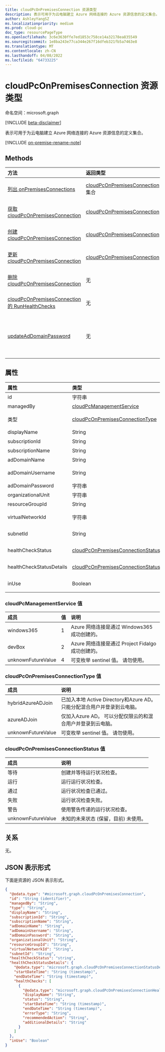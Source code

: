 ```yaml
---
title: cloudPcOnPremisesConnection 资源类型
description: 表示可用于为云电脑建立 Azure 网络连接的 Azure 资源信息的定义集合。
author: AshleyYangSZ
ms.localizationpriority: medium
ms.prod: cloud-pc
doc_type: resourcePageType
ms.openlocfilehash: 3c6e3630ffe7ed1853c758ce14a32178ea835549
ms.sourcegitcommit: 1e8ba243e77ca344e267f16dfeb321fb5a7463e8
ms.translationtype: MT
ms.contentlocale: zh-CN
ms.lasthandoff: 04/08/2022
ms.locfileid: "64733225"
---
```

# <a name="cloudpconpremisesconnection-resource-type"></a>cloudPcOnPremisesConnection 资源类型

命名空间：microsoft.graph

[!INCLUDE [beta-disclaimer](../../includes/beta-disclaimer.md)]

表示可用于为云电脑建立 Azure 网络连接的 Azure 资源信息的定义集合。

[!INCLUDE [on-premise-rename-note](../../includes/on-premise-rename-note.md)]

## <a name="methods"></a>Methods

|方法|返回类型|说明|
|:---|:---|:---|
|[列出 onPremisesConnections](../api/virtualendpoint-list-onpremisesconnections.md)|[cloudPcOnPremisesConnection](../resources/cloudpconpremisesconnection.md) 集合|列出 [cloudPcOnPremisesConnection 对象的](../resources/cloudpconpremisesconnection.md) 属性和关系。|
|[获取 cloudPcOnPremisesConnection](../api/cloudpconpremisesconnection-get.md)|[cloudPcOnPremisesConnection](../resources/cloudpconpremisesconnection.md)|读取 [cloudPcOnPremisesConnection 对象的](../resources/cloudpconpremisesconnection.md) 属性和关系。|
|[创建 cloudPcOnPremisesConnection](../api/virtualendpoint-post-onpremisesconnections.md)|[cloudPcOnPremisesConnection](../resources/cloudpconpremisesconnection.md)|创建新的 [cloudPcOnPremisesConnection](../resources/cloudpconpremisesconnection.md) 对象。|
|[更新 cloudPcOnPremisesConnection](../api/cloudpconpremisesconnection-update.md)|[cloudPcOnPremisesConnection](../resources/cloudpconpremisesconnection.md)|更新 [cloudPcOnPremisesConnection 对象的](../resources/cloudpconpremisesconnection.md) 属性。|
|[删除 cloudPcOnPremisesConnection](../api/cloudpconpremisesconnection-delete.md)|无|删除 [cloudPcOnPremisesConnection](../resources/cloudpconpremisesconnection.md) 对象。 无法删除正在使用的连接。|
|[cloudPcOnPremisesConnection 的 RunHealthChecks](../api/cloudpconpremisesconnection-runhealthcheck.md)|无|在 [cloudPcOnPremisesConnection](../resources/cloudpconpremisesconnection.md) 上运行运行运行状况检查。|
|[updateAdDomainPassword](../api/cloudpconpremisesconnection-updateaddomainpassword.md)|无|为成功的 [cloudPcOnPremisesConnection](../resources/cloudpconpremisesconnection.md) 更新 Active Directory 域密码。 当 **cloudPcOnPremisesConnection** 对象的类型为 `hybridAzureADJoin` 时，支持此 API。|

## <a name="properties"></a>属性

|属性|类型|说明|
|:---|:---|:---|
|id|字符串|Azure 网络连接的唯一标识符。 只读。|
|managedBy|[cloudPcManagementService](#cloudpcmanagementservice-values)|指定管理 Azure 网络连接的服务。 可能的值为： `windows365`和 `unknownFutureValue``devBox` . 只读。
|类型|[cloudPcOnPremisesConnectionType](#cloudpconpremisesconnectiontype-values)|指定如何将预配的云电脑加入Azure Active Directory。 默认值为 `hybridAzureADJoin`。 可取值为：`azureADJoin`、`hybridAzureADJoin`、`unknownFutureValue`。|
|displayName|String|Azure 网络连接的显示名称。|
|subscriptionId|String|与租户关联的目标 Azure 订阅的 ID。|
|subscriptionName|String|目标 Azure 订阅的名称。 只读。|
|adDomainName|String|要加入的 Active Directory 域的完全限定域名 (FQDN) 。 可选。|
|adDomainUsername|String|Active Directory 帐户的用户名 (用户或服务帐户) ，该帐户有权在 Active Directory 中创建计算机对象。 必需格式：admin@contoso.com。 可选。|
|adDomainPassword|字符串|与 **adDomainUsername** 关联的密码。|
|organizationalUnit|字符串|在其中创建计算机帐户的组织单位 (OU) 。 如果留空，则会使用配置为默认 (Active Directory 域中已知计算机对象容器) 的 OU (OU) 。 可选。|
|resourceGroupId|String|目标资源组的 ID。 必需格式："/subscriptions/{subscription-id}/resourceGroups/{resourceGroupName}"。|
|virtualNetworkId|字符串|目标虚拟网络的 ID。 必需格式："/subscriptions/{subscription-id}/resourceGroups/{resourceGroupName}/providers/Microsoft.Network/virtualNetworks/{virtualNetworkName}"。|
|subnetId|String|目标子网的 ID。 必需格式："/subscriptions/{subscription-id}/resourceGroups/{resourceGroupName}/providers/Microsoft.Network/virtualNetworks/{virtualNetworkId}/subnets/{subnetName}"。|
|healthCheckStatus|[cloudPcOnPremisesConnectionStatus](#cloudpconpremisesconnectionstatus-values)|在 Azure 网络连接上执行的最新运行状况检查的状态。 例如，如果状态为"传递"，则 Azure 网络连接已通过服务运行的所有检查。 可取值为：`pending`、`running`、`passed`、`failed`、`unknownFutureValue`。 只读。|
|healthCheckStatusDetails|[cloudPcOnPremisesConnectionStatusDetails](../resources/cloudpconpremisesconnectionstatusdetails.md)|连接运行状况检查的详细信息和相应的结果。 仅返回 。 `$select`有关演示如何获取 **inUse** 属性的示例，请参阅 [示例 2：获取 Azure 网络连接的选定属性，包括 healthCheckStatusDetails](../api/cloudpconpremisesconnection-get.md)。 只读。|
|inUse|Boolean|当 `true`Azure 网络连接正在使用时。 当 `false`连接未使用时。 无法删除正在使用的连接。 仅在 `$select` 上返回。 有关演示如何获取 **inUse** 属性的示例，请参阅 [示例 2：获取 Azure 网络连接的选定属性，包括 healthCheckStatusDetails](../api/cloudpconpremisesconnection-get.md)。 只读。|

### <a name="cloudpcmanagementservice-values"></a>cloudPcManagementService 值

|成员| 值 |说明|
|:---|:---|:---|
|windows365|1| Azure 网络连接是通过 Windows365 成功创建的。|
|devBox|2| Azure 网络连接是通过 Project Fidalgo 成功创建的。|
|unknownFutureValue|4| 可变枚举 sentinel 值。 请勿使用。|

### <a name="cloudpconpremisesconnectiontype-values"></a>cloudPcOnPremisesConnectionType 值

|成员|说明|
|:---|:---|
|hybridAzureADJoin|已加入本地 Active Directory和Azure AD。 只能分配混合用户并登录到云电脑。|
|azureADJoin|仅加入Azure AD。 可以分配仅限云的和混合用户并登录到云电脑。|
|unknownFutureValue|可变枚举 sentinel 值。 请勿使用。|

### <a name="cloudpconpremisesconnectionstatus-values"></a>cloudPcOnPremisesConnectionStatus 值

|成员|说明|
|:---|:---|
|等待|创建并等待运行状况检查。|
|运行|运行运行状况检查。|
|通过|运行状况检查已通过。|
|失败|运行状况检查失败。|
|警告|使用警告传递的运行状况检查。|
|unknownFutureValue|未知的未来状态 (保留，目前) 未使用。|

## <a name="relationships"></a>关系

无。

## <a name="json-representation"></a>JSON 表示形式

下面是资源的 JSON 表示形式。
<!-- {
  "blockType": "resource",
  "keyProperty": "id",
  "@odata.type": "microsoft.graph.cloudPcOnPremisesConnection",
  "baseType": "microsoft.graph.entity",
  "openType": false,
  "optionalProperties": ["healthCheckStatusDetails"]
}
-->

``` json
{
  "@odata.type": "#microsoft.graph.cloudPcOnPremisesConnection",
  "id": "String (identifier)",
  "managedBy": "String",
  "type": "String",
  "displayName": "String",
  "subscriptionId": "String",
  "subscriptionName": "String",
  "adDomainName": "String",
  "adDomainUsername": "String",
  "adDomainPassword": "String",
  "organizationalUnit": "String",
  "resourceGroupId": "String",
  "virtualNetworkId": "String",
  "subnetId": "String",
  "healthCheckStatus": "string",
  "healthCheckStatusDetails": {
    "@odata.type": "microsoft.graph.cloudPcOnPremisesConnectionStatusDetails",
    "startDateTime": "String (timestamp)",
    "endDateTime": "String (timestamp)",
    "healthChecks": [
      {
        "@odata.type": "microsoft.graph.cloudPcOnPremisesConnectionHealthCheck",
        "displayName": "String",
        "status": "String",
        "startDateTime": "String (timestamp)",
        "endDateTime": "String (timestamp)",
        "errorType": "String",
        "recommendedAction": "String",
        "additionalDetails": "String"
      }
    ]
  },
  "inUse": "Boolean"
}
```
